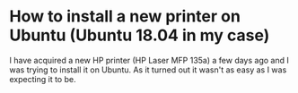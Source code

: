 # How to install a new printer on Ubuntu (Ubuntu 18.04 in my case)

I have acquired a new HP printer (HP Laser MFP 135a) a few days ago and I was trying to install it on Ubuntu.
As it turned out it wasn't as easy as I was expecting it to be.
